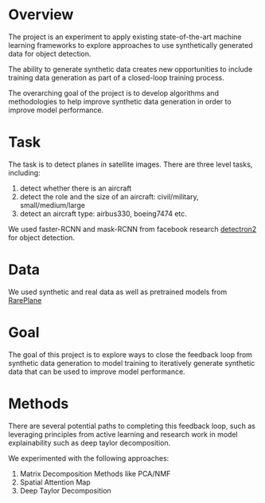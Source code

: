 # Overview
The project is an experiment to apply existing state-of-the-art machine learning frameworks to explore approaches 
to use synthetically generated data for object detection. 

The ability to generate synthetic data creates new opportunities to include training data generation as 
part of a closed-loop training process.

The overarching goal of the project is to develop algorithms and methodologies to help improve synthetic data generation in order to improve model performance.

# Task
The task is to detect planes in satellite images. There are three level tasks, including:

1. detect whether there is an aircraft
2. detect the role and the size of an aircraft: civil/military, small/medium/large 
3. detect an aircraft type: airbus330, boeing7474 etc.

We used faster-RCNN and mask-RCNN from facebook research [detectron2](https://github.com/facebookresearch/detectron2) for object detection.

# Data
We used synthetic and real data as well as pretrained models from [RarePlane](https://github.com/aireveries/RarePlanes)

# Goal
The goal of this project is to explore ways to close the feedback loop from synthetic data generation to model training to iteratively generate synthetic data 
that can be used to improve model performance. 

# Methods
There are several potential paths to completing this feedback loop, 
such as leveraging principles from active learning and research work in model explainability 
such as deep taylor decomposition.

We experimented with the following approaches:

1. Matrix Decomposition Methods like PCA/NMF 
2. Spatial Attention Map
3. Deep Taylor Decomposition
